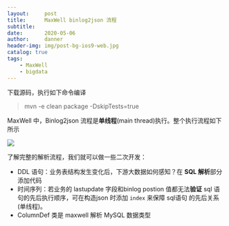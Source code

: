 ```yaml
---
layout:     post
title:      MaxWell binlog2json 流程 
subtitle:   
date:       2020-05-06
author:     danner
header-img: img/post-bg-ios9-web.jpg
catalog: true
tags:
    - MaxWell
    - bigdata
---
```


下载源码，执行如下命令编译

> mvn -e clean package -DskipTests=true

MaxWell 中，Binlog2json 流程是**单线程**(main thread)执行。整个执行流程如下所示

![](https://vendanner.github.io/img/maxwell/step.jpg)

了解完整的解析流程，我们就可以做一些二次开发：

- DDL 语句：业务表结构发生变化后，下游大数据如何感知？在 **SQL 解析**部分添加代码
- 时间序列：若业务的 lastupdate 字段和binlog postion 值都无法**验证** sql 语句的先后执行顺序，可在构造json 时添加 `index` 来保障 sql语句 的先后关系(单线程)。
- ColumnDef 类是 maxwell 解析 MySQL 数据类型